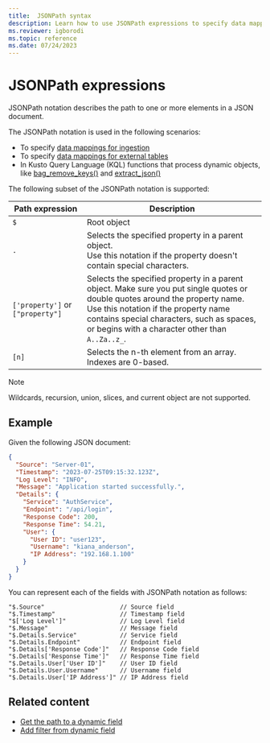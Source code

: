 ```yaml
---
title:  JSONPath syntax
description: Learn how to use JSONPath expressions to specify data mappings and KQL functions that process dynamic objects.
ms.reviewer: igborodi
ms.topic: reference
ms.date: 07/24/2023
---
```


# JSONPath expressions

JSONPath notation describes the path to one or more elements in a JSON document.

The JSONPath notation is used in the following scenarios:

- To specify [data mappings for ingestion](../management/mappings.md)
- To specify [data mappings for external tables](../management/external-table-mapping-create.md)
- In Kusto Query Language (KQL) functions that process dynamic objects, like [bag_remove_keys()](bag-remove-keys-function.md) and [extract_json()](extract-json-function.md)

The following subset of the JSONPath notation is supported:

|Path expression|Description|
|---|---|
|`$`|Root object|
|`.` | Selects the specified property in a parent object. <br> Use this notation if the property doesn't contain special characters. |
|`['property']` or `["property"]`| Selects the specified property in a parent object. Make sure you put single quotes or double quotes around the property name. <br> Use this notation if the property name contains special characters, such as spaces, or begins with a character other than `A..Za..z_`. |
|`[n]`| Selects the n-th element from an array. Indexes are 0-based. |

> [!NOTE]
>
> Wildcards, recursion, union, slices, and current object are not supported.

## Example

Given the following JSON document:

```json
{
  "Source": "Server-01",
  "Timestamp": "2023-07-25T09:15:32.123Z",
  "Log Level": "INFO",
  "Message": "Application started successfully.",
  "Details": {
    "Service": "AuthService",
    "Endpoint": "/api/login",
    "Response Code": 200,
    "Response Time": 54.21,
    "User": {
      "User ID": "user123",
      "Username": "kiana_anderson",
      "IP Address": "192.168.1.100"
    }
  }
}
```

You can represent each of the fields with JSONPath notation as follows:

```kusto
"$.Source"                     // Source field
"$.Timestamp"                  // Timestamp field
"$['Log Level']"               // Log Level field
"$.Message"                    // Message field
"$.Details.Service"            // Service field
"$.Details.Endpoint"           // Endpoint field
"$.Details['Response Code']"   // Response Code field
"$.Details['Response Time']"   // Response Time field
"$.Details.User['User ID']"    // User ID field
"$.Details.User.Username"      // Username field
"$.Details.User['IP Address']" // IP Address field
```

## Related content

* [Get the path to a dynamic field](../../web-results-grid.md#get-the-path-to-a-dynamic-field)
* [Add filter from dynamic field](../../web-results-grid.md#add-filter-from-dynamic-field)
